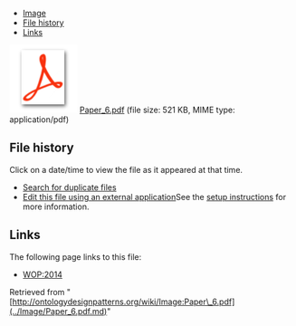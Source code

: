 * [Image](../Image/Paper_6.pdf.md#file)
* [File history](../Image/Paper_6.pdf.md#filehistory)
* [Links](../Image/Paper_6.pdf.md#filelinks)

[![](../skins/common/images/icons/fileicon-pdf.png)](../Image/Paper_6.pdf.md "Paper 6.pdf")
[Paper\_6.pdf](../images/2/23/Paper_6.pdf "Paper 6.pdf")‎  (file size: 521 KB, MIME type: application/pdf)





## File history

Click on a date/time to view the file as it appeared at that time.



  
* [Search for duplicate files](http://ontologydesignpatterns.org/wiki/Special:FileDuplicateSearch/Paper_6.pdf "Special:FileDuplicateSearch/Paper 6.pdf")
* [Edit this file using an external application](http://ontologydesignpatterns.org/wiki/index.php?title=Image:Paper_6.pdf&action=edit&externaledit=true&mode=file "Image:Paper 6.pdf")See the [setup instructions](http://www.mediawiki.org/wiki/Manual:External_editors "http://www.mediawiki.org/wiki/Manual:External_editors") for more information.

## Links



The following page links to this file:


* [WOP:2014](../WOP/2014.md "WOP:2014")


Retrieved from "[http://ontologydesignpatterns.org/wiki/Image:Paper\_6.pdf](../Image/Paper_6.pdf.md)"